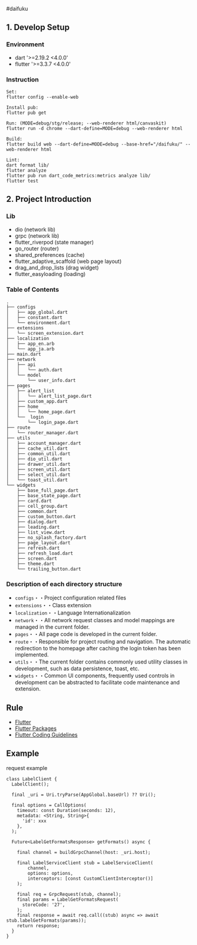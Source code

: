 #daifuku

## 1. Develop Setup
### Environment
- dart '>=2.19.2 <4.0.0'
- flutter '>=3.3.7 <4.0.0'

### Instruction

~~~
Set:
flutter config --enable-web

Install pub:
flutter pub get

Run: (MODE=debug/stg/release; --web-renderer html/canvaskit)
flutter run -d chrome --dart-define=MODE=debug --web-renderer html

Build: 
flutter build web --dart-define=MODE=debug --base-href="/daifuku/" --web-renderer html

Lint:
dart format lib/
flutter analyze
flutter pub run dart_code_metrics:metrics analyze lib/
flutter test
~~~

## 2. Project Introduction

### Lib
- dio (network lib)
- grpc (network lib)
- flutter_riverpod (state manager)
- go_router (router)
- shared_preferences (cache)
- flutter_adaptive_scaffold (web page layout)
- drag_and_drop_lists (drag widget)
- flutter_easyloading (loading)

### Table of Contents

```
.
├── configs
│   ├── app_global.dart
│   ├── constant.dart
│   └── environment.dart
├── extensions
│   └── screen_extension.dart
├── localization
│   ├── app_en.arb
│   └── app_ja.arb
├── main.dart
├── network
│   ├── api
│   │   └── auth.dart
│   └── model
│       └── user_info.dart
├── pages
│   ├── alert_list
│   │   └── alert_list_page.dart
│   ├── custom_app.dart
│   ├── home
│   │   └── home_page.dart
│   └──  login
│       └── login_page.dart
├── route
│   └── router_manager.dart
├── utils
│   ├── account_manager.dart
│   ├── cache_util.dart
│   ├── common_util.dart
│   ├── dio_util.dart
│   ├── drawer_util.dart
│   ├── screen_util.dart
│   ├── select_util.dart
│   └── toast_util.dart
└── widgets
    ├── base_full_page.dart
    ├── base_state_page.dart
    ├── card.dart
    ├── cell_group.dart
    ├── common.dart
    ├── custom_button.dart
    ├── dialog.dart
    ├── leading.dart
    ├── list_view.dart
    ├── no_splash_factory.dart
    ├── page_layout.dart
    ├── refresh.dart
    ├── refresh_load.dart
    ├── screen.dart
    ├── theme.dart
    └── trailing_button.dart

```
### Description of each directory structure
- `configs`・・Project configuration related files
- `extensions`・・Class extension
- `localization`・・Language Internationalization
- `network`・・All network request classes and model mappings are managed in the current folder.
- `pages`・・All page code is developed in the current folder.
- `route`・・Responsible for project routing and navigation. The automatic redirection to the homepage after caching the login token has been implemented.
- `utils`・・The current folder contains commonly used utility classes in development, such as data persistence, toast, etc.
- `widgets`・・Common UI components, frequently used controls in development can be abstracted to facilitate code maintenance and extension.

## Rule
- [Flutter](https://flutter.dev/)
- [Flutter Packages](https://pub.dev/)
- [Flutter Coding Guidelines](https://github.com/flutter/flutter/wiki/Style-guide-for-Flutter-repo)

## Example

request example

```
class LabelClient {
  LabelClient();

  final _uri = Uri.tryParse(AppGlobal.baseUrl) ?? Uri();

  final options = CallOptions(
    timeout: const Duration(seconds: 12),
    metadata: <String, String>{
      'id': xxx
    },
  );

  Future<LabelGetFormatsResponse> getFormats() async {

    final channel = buildGrpcChannel(host: _uri.host);

    final LabelServiceClient stub = LabelServiceClient(
        channel,
        options: options,
        interceptors: [const CustomClientInterceptor()]
    );

    final req = GrpcRequest(stub, channel);
    final params = LabelGetFormatsRequest(
      storeCode: '27',
    );
    final response = await req.call((stub) async => await stub.labelGetFormats(params));
    return response;
  }
}
```